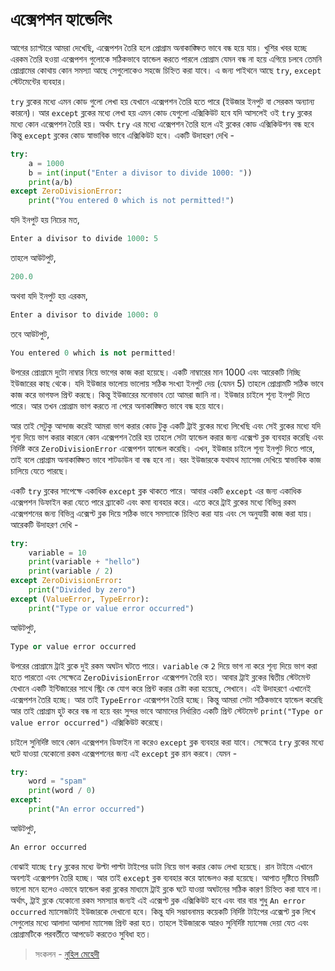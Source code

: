 # এক্সেপশন হ্যান্ডেলিং

আগের চ্যাপ্টারে আমরা দেখেছি, এক্সেপশন তৈরি হলে প্রোগ্রাম অনাকাঙ্ক্ষিত ভাবে বন্ধ হয়ে যায়। খুশির খবর হচ্ছে এরকম তৈরি হওয়া এক্সেপশন গুলোকে সঠিকভাবে হ্যান্ডেল করতে পারলে প্রোগ্রাম যেমন বন্ধ না হয়ে এগিয়ে চলবে তেমনি প্রোগ্রামের কোথায় কোন সমস্যা আছে সেগুলোকেও সহজে চিহ্নিত করা যাবে। এ জন্য পাইথনে আছে `try`, `except` স্টেটমেন্টের ব্যবহার।

`try` ব্লকের মধ্যে এমন কোড গুলো লেখা হয় যেখানে এক্সেপশন তৈরি হতে পারে \(ইউজার ইনপুট বা সেরকম অন্যান্য কারনে\)। আর `except` ব্লকের মধ্যে লেখা হয় এমন কোড যেগুলো এক্সিকিউট হবে যদি আসলেই ওই `try` ব্লকের মধ্যে কোন এক্সেপশন তৈরি হয়। অর্থাৎ `try` এর মধ্যে এক্সেপশন তৈরি হলে এই ব্লকের কোড এক্সিকিউশন বন্ধ হবে কিন্তু `except` ব্লকের কোড স্বাভাবিক ভাবে এক্সিকিউট হবে। একটি উদাহরণ দেখি -

```python
try:
    a = 1000
    b = int(input("Enter a divisor to divide 1000: "))
    print(a/b)
except ZeroDivisionError:
    print("You entered 0 which is not permitted!")
```

যদি ইনপুট হয় নিচের মত,

```python
Enter a divisor to divide 1000: 5
```

তাহলে আউটপুট,

```python
200.0
```

অথবা যদি ইনপুট হয় এরকম,

```python
Enter a divisor to divide 1000: 0
```

তবে আউটপুট,

```python
You entered 0 which is not permitted!
```

উপরের প্রোগ্রামে দুটো নাম্বার নিয়ে ভাগের কাজ করা হয়েছে। একটি নাম্বারের মান 1000 এবং আরেকটি নিচ্ছি ইউজারের কাছ থেকে। যদি ইউজার ভালোয় ভালোয় সঠিক সংখ্যা ইনপুট দেয় \(যেমন 5\) তাহলে প্রোগ্রামটি সঠিক ভাবে কাজ করে ভাগফল প্রিন্ট করছে। কিন্তু ইউজারের মনোভাব তো আমরা জানি না। ইউজার চাইলে শূন্য ইনপুট দিতে পারে। আর তখন প্রোগ্রাম ভাগ করতে না পেরে অনাকাঙ্ক্ষিত ভাবে বন্ধ হয়ে যাবে।

আর তাই সেটুকু আন্দাজ করেই আমরা ভাগ করার কোড টুকু একটি ট্রাই ব্লকের মধ্যে লিখেছি এবং সেই ব্লকের মধ্যে যদি শূন্য দিয়ে ভাগ করার কারনে কোন এক্সেপশন তৈরি হয় তাহলে সেটা হ্যান্ডেল করার জন্য এক্সেপ্ট ব্লক ব্যবহার করেছি এবং নির্দিষ্ট করে `ZeroDivisionError` এক্সেপশন হ্যান্ডেল করেছি। এখন, ইউজার চাইলে শূন্য ইনপুট দিতে পারে, তাই বলে প্রোগ্রাম অনাকাঙ্ক্ষিত ভাবে শাটডাউন বা বন্ধ হবে না। বরং ইউজারকে যথাযথ ম্যাসেজ দেখিয়ে স্বাভাবিক কাজ চালিয়ে যেতে পারছে।

একটি `try` ব্লকের সাপেক্ষে একাধিক `except` ব্লক থাকতে পারে। আবার একটি `except` এর জন্য একাধিক এক্সেপশন ডিফাইন করা যেতে পারে ব্র্যাকেট এবং কমা ব্যবহার করে। এতে করে ট্রাই ব্লকের মধ্যে বিভিন্ন রকম এক্সেপশনের জন্য বিভিন্ন এক্সেপ্ট ব্লক দিয়ে সঠিক ভাবে সমস্যাকে চিহ্নিত করা যায় এবং সে অনুযায়ী কাজ করা যায়। আরেকটি উদাহরণ দেখি -

```python
try:
    variable = 10
    print(variable + "hello")
    print(variable / 2)
except ZeroDivisionError:
    print("Divided by zero")
except (ValueError, TypeError):
    print("Type or value error occurred")
```

আউটপুট,

```python
Type or value error occurred
```

উপরের প্রোগ্রামে ট্রাই ব্লকে দুই রকম অঘটন ঘটতে পারে। `variable` কে `2` দিয়ে ভাগ না করে শূন্য দিয়ে ভাগ করা হতে পারতো এবং সেক্ষেত্রে `ZeroDivisionError` এক্সেপশন তৈরি হত। আবার ট্রাই ব্লকের দ্বিতীয় স্টেটমেন্ট যেখানে একটি ইন্টিজারের সাথে স্ট্রিং কে যোগ করে প্রিন্ট করার চেষ্টা করা হয়েছে, সেখানে। এই উদাহরণে এখানেই এক্সেপশন তৈরি হচ্ছে। আর তাই `TypeError` এক্সেপশন তৈরি হচ্ছে। কিন্তু আমরা সেটা সঠিকভাবে হ্যান্ডেল করেছি আর তাই প্রোগ্রাম হুট করে বন্ধ না হয়ে বরং সুন্দর ভাবে আমাদের নির্ধারিত একটি প্রিন্ট স্টেটমেন্ট `print("Type or value error occurred")` এক্সিকিউট করেছে।

চাইলে সুনির্দিষ্ট ভাবে কোন এক্সেপশন ডিফাইন না করেও `except` ব্লক ব্যবহার করা যাবে। সেক্ষেত্রে `try` ব্লকের মধ্যে ঘটে যাওয়া যেকোনো রকম এক্সেপশনের জন্য এই `except` ব্লক রান করবে। যেমন -

```python
try:
    word = "spam"
    print(word / 0)
except:
    print("An error occurred")
```

আউটপুট,

```python
An error occurred
```

বোঝাই যাচ্ছে `try` ব্লকের মধ্যে উল্টা পাল্টা টাইপের ডাটা নিয়ে ভাগ করার কোড লেখা হয়েছে। রান টাইমে এখানে অবশ্যই এক্সেপশন তৈরি হচ্ছে। আর তাই `except` ব্লক ব্যবহার করে হ্যান্ডেলও করা হয়েছে। আপাত দৃষ্টিতে বিষয়টি ভালো মনে হলেও এভাবে হ্যান্ডেল করা ব্লকের মাধ্যমে ট্রাই ব্লকে ঘটে যাওয়া অঘটনের সঠিক কারণ চিহ্নিত করা যাবে না।  
অর্থাৎ, ট্রাই ব্লকে যেকোনো রকম সমস্যার জন্যই এই এক্সেপ্ট ব্লক এক্সিকিউট হবে এবং বার বার শুধু `An error occurred` ম্যাসেজটাই ইউজারকে দেখানো হবে। কিন্তু যদি সম্ভাবনাময় কয়েকটি নির্দিষ্ট টাইপের এক্সেপ্ট ব্লক লিখে সেগুলোর মধ্যে আলাদা আলাদা ম্যাসেজ প্রিন্ট করা হত। তাহলে ইউজারকে আরও সুনির্দিষ্ট ম্যাসেজ দেয়া যেত এবং প্রোগ্রামটিকে পরবর্তীতে আপডেট করতেও সুবিধা হত।

> সংকলন - [নুহিল মেহেদী](https://nuhil.net)

